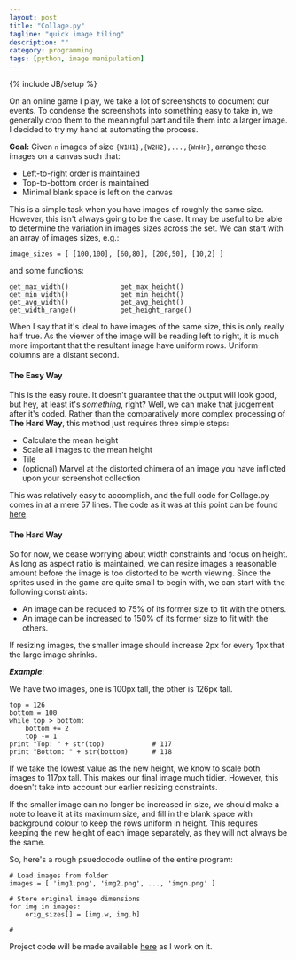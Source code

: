 ```yaml
---
layout: post
title: "Collage.py"
tagline: "quick image tiling"
description: ""
category: programming
tags: [python, image manipulation]
---
```

{% include JB/setup %}

On an online game I play, we take a lot of screenshots to document our events. To condense the screenshots into something easy to take in, we generally crop them to the meaningful part and tile them into a larger image. I decided to try my hand at automating the process.

**Goal:** Given `n` images of size `{W1H1},{W2H2},...,{WnHn}`, arrange these images on a canvas such that:

* Left-to-right order is maintained
* Top-to-bottom order is maintained
* Minimal blank space is left on the canvas

This is a simple task when you have images of roughly the same size. However, this isn't always going to be the case. It may be useful to be able to determine the variation in images sizes across the set. We can start with an array of images sizes, e.g.:

	image_sizes = [ [100,100], [60,80], [200,50], [10,2] ]

and some functions:

	get_max_width() 			get_max_height()
	get_min_width() 			get_min_height()
	get_avg_width() 			get_avg_height()
	get_width_range() 			get_height_range()

When I say that it's ideal to have images of the same size, this is only really half true. As the viewer of the image will be reading left to right, it is much more important that the resultant image have uniform rows. Uniform columns are a distant second.

#### The Easy Way

This is the easy route. It doesn't guarantee that the output will look good, but hey, at least it's *something*, right? Well, we can make that judgement after it's coded. Rather than the comparatively more complex processing of **The Hard Way**, this method just requires three simple steps:

* Calculate the mean height
* Scale all images to the mean height
* Tile
* (optional) Marvel at the distorted chimera of an image you have inflicted upon your screenshot collection

This was relatively easy to accomplish, and the full code for Collage.py comes in at a mere 57 lines. The code as it was at this point can be found [here](/files/Collage.py.txt).

#### The Hard Way

So for now, we cease worrying about width constraints and focus on height. As long as aspect ratio is maintained, we can resize images a reasonable amount before the image is too distorted to be worth viewing. Since the sprites used in the game are quite small to begin with, we can start with the following constraints:

* An image can be reduced to 75% of its former size to fit with the others.
* An image can be increased to 150% of its former size to fit with the others.

If resizing images, the smaller image should increase 2px for every 1px that the large image shrinks.

***Example***:

We have two images, one is 100px tall, the other is 126px tall.

	top = 126
	bottom = 100
	while top > bottom:
		bottom += 2
		top -= 1
	print "Top: " + str(top) 			# 117
	print "Bottom: " + str(bottom) 		# 118

If we take the lowest value as the new height, we know to scale both images to 117px tall. This makes our final image much tidier. However, this doesn't take into account our earlier resizing constraints.

If the smaller image can no longer be increased in size, we should make a note to leave it at its maximum size, and fill in the blank space with background colour to keep the rows uniform in height. This requires keeping the new height of each image separately, as they will not always be the same.

So, here's a rough psuedocode outline of the entire program:

	# Load images from folder
	images = [ 'img1.png', 'img2.png', ..., 'imgn.png' ]

	# Store original image dimensions
	for img in images:
		orig_sizes[] = [img.w, img.h]

	# 

Project code will be made available [here](https://github.com/jsrn/Collage.py) as I work on it.